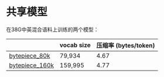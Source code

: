 # 共享模型

在38G中英混合语料上训练的两个模型：

|  | vocab size | 压缩率 (bytes/token) |
| ------ | ---- | ---- |
| [bytepiece_80k](https://github.com/bojone/bytepiece/blob/main/models/bytepiece_80k.zip) | 79,934 | 4.67 |
| [bytepiece_160k](https://github.com/bojone/bytepiece/blob/main/models/bytepiece_160k.zip) | 159,995 | 4.77 |
